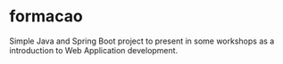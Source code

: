 # formacao

Simple Java and Spring Boot project to present in some workshops as a introduction to Web Application development.  

